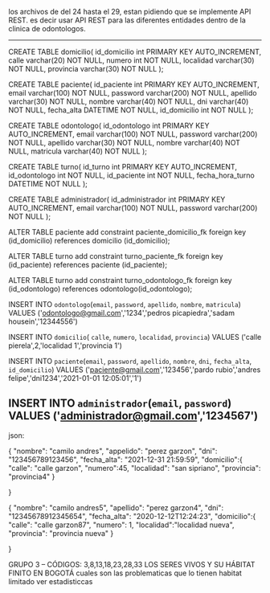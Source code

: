 los archivos de del 24 hasta el 29, estan pidiendo que se implemente API REST. es decir usar API REST para las diferentes entidades dentro de la clinica de odontologos.


---------------------------------------------------------------------------------
CREATE TABLE domicilio(
    id_domicilio int PRIMARY KEY AUTO_INCREMENT,
    calle varchar(20) NOT NULL,
    numero int NOT NULL,
    localidad varchar(30) NOT NULL,
    provincia varchar(30) NOT NULL
);

CREATE TABLE paciente(
    id_paciente int PRIMARY KEY AUTO_INCREMENT,
    email varchar(100) NOT NULL,
    password varchar(200) NOT NULL,
    apellido varchar(30) NOT NULL,
    nombre varchar(40) NOT NULL,
    dni varchar(40) NOT NULL,
    fecha_alta DATETIME NOT NULL,
    id_domicilio int NOT NULL
);

CREATE TABLE odontologo(
    id_odontologo int PRIMARY KEY AUTO_INCREMENT,
    email varchar(100) NOT NULL,
    password varchar(200) NOT NULL,
    apellido varchar(30) NOT NULL,
    nombre varchar(40) NOT NULL,
    matricula varchar(40) NOT NULL
);

CREATE TABLE turno(
    id_turno int PRIMARY KEY AUTO_INCREMENT,
    id_odontologo int NOT NULL,
    id_paciente int NOT NULL,
    fecha_hora_turno DATETIME NOT NULL
);

CREATE TABLE administrador(
    id_administrador int PRIMARY KEY AUTO_INCREMENT,
    email varchar(100) NOT NULL,
    password varchar(200) NOT NULL
);


ALTER TABLE paciente 
add constraint paciente_domicilio_fk foreign key (id_domicilio)
references domicilio (id_domicilio);

ALTER TABLE turno 
add constraint turno_paciente_fk foreign key (id_paciente)
references paciente (id_paciente);

ALTER TABLE turno 
add constraint turno_odontologo_fk foreign key (id_odontologo)
references odontologo(id_odontologo);


INSERT INTO `odontologo`(`email`, `password`, `apellido`, `nombre`, `matricula`) VALUES ('odontologo@gmail.com','1234','pedros picapiedra','sadam housein','12344556')

INSERT INTO `domicilio`( `calle`, `numero`, `localidad`, `provincia`) VALUES ('calle pierela',2,'localidad 1','provincia 1')

INSERT INTO `paciente`(`email`, `password`, `apellido`, `nombre`, `dni`, `fecha_alta`, `id_domicilio`) VALUES ('paciente@gmail.com','123456','pardo rubio','andres felipe','dni1234','2021-01-01 12:05:01','1')

INSERT INTO `administrador`(`email`, `password`) VALUES ('administrador@gmail.com','1234567')
-------------------------------------------------------------------------------
json:

{
    "nombre": "camilo andres",
    "appelido": "perez garzon",
    "dni": "123456789123456",
    "fecha_alta": "2021-12-31 21:59:59",
    "domicilio":{
        "calle": "calle garzon",
        "numero":45,
        "localidad": "san sipriano",
        "provincia": "provincia4"
    }

}

{
    "nombre": "camilo andres5",
    "apellido": "perez garzon4",
    "dni": "12345678912345654",
    "fecha_alta": "2020-12-12T12:24:23",
    "domicilio":{
        "calle": "calle garzon87",
        "numero": 1,
        "localidad":"localidad nueva",
        "provincia": "provincia nueva"
    }



}



GRUPO 3 – CÓDIGOS: 3,8,13,18,23,28,33 LOS SERES VIVOS Y SU HÁBITAT FINITO EN BOGOTÁ 
cuales son las problematicas que lo tienen
habitat limitado
ver estadisticcas



